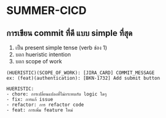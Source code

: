 # SUMMER-CICD

## การเขียน commit ที่ดี แบบ simple ที่สุด
1. เป็น present simple tense (verb ช่อง 1)
2. บอก hueristic intention
3. บอก scope of work


```
(HUERISTIC)(SCOPE_OF_WORK): [JIRA_CARD] COMMIT_MESSAGE
ex: (feat)(authentication): [BKN-1732] Add submit button

HUERISTIC:
- chore: การเปลี่ยนแปลงที่ไม่กระทบกับ logic ใดๆ
- fix: การแก้ issue
- refactor: การ refactor code
- feat: การเพิ่ม feature ใหม่
```